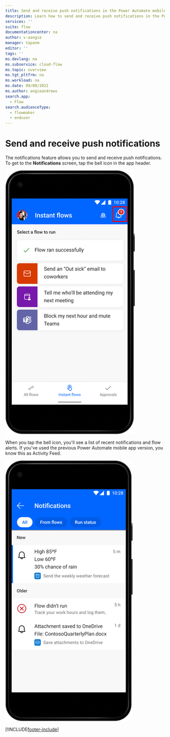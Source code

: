 ```yaml
---
title: Send and receive push notifications in the Power Automate mobile app for Android | Microsoft Docs
description: Learn how to send and receive push notifications in the Power Automate mobile app for Android.
services: ''
suite: flow
documentationcenter: na
author: v-aangie
manager: tapanm
editor: ''
tags: ''
ms.devlang: na
ms.subservice: cloud-flow
ms.topic: overview
ms.tgt_pltfrm: na
ms.workload: na
ms.date: 09/09/2022
ms.author: angieandrews
search.app: 
  - Flow
search.audienceType: 
  - flowmaker
  - enduser
---
```

# Send and receive push notifications

The notifications feature allows you to send and receive push notifications. To get to the **Notifications** screen, tap the bell icon in the app header.

![Screenshot of push notifications icon.](media/notifications-1.png "Notifications icon")

When you tap the bell icon, you'll see a list of recent notifications and flow alerts. If you've used the previous Power Automate mobile app version, you know this as Activity Feed.

![Screenshot of a push notification.](media/notifications.png "Notifications")

[!INCLUDE[footer-include](../includes/footer-banner.md)]
